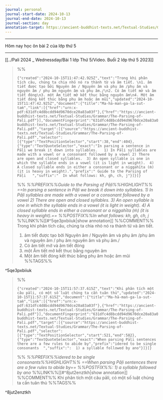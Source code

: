 ```yaml
---
journal: personal
journal-start-date: 2024-10-13
journal-end-date: 2024-10-13
journal-section: day
annotation-target: https://ancient-buddhist-texts.net/Textual-Studies/Grammar/The-Parsing-of-Pali.pdf
---
```

---
Hôm nay học ôn bài 2 của lớp thứ 5
















---
[[../Pali 2024 _ Wednessday/Bài 1 lớp Thứ 5/Video. Buổi 2 lớp thứ 5 2023]]


>%%
>```annotation-json
>{"created":"2024-10-15T11:47:42.925Z","text":"Trong khi phân tích câu, chúng ta chia nhỏ nó ra thành từ và âm tiết. \n1. âm tiết được tạo bởi Nguyên âm / Nguyên âm và phụ âm /phụ âm và nguyên âm / phụ âm nguyên âm và phụ âm./\n2. Có âm tiết mở và âm tiết đóng\n3. một Âm tiết mở kết thuc bằng nguyên âm\n4. Một âm tiết đóng kết thúc bằng phụ âm hoặc âm mũi","updated":"2024-10-15T11:47:42.925Z","document":{"title":"Ma-hā-maṅ-ga-la-sut-taṁ","link":[{"href":"urn:x-pdf:631dfc4d8bcdd94d9670dce20a83a03f"},{"href":"https://ancient-buddhist-texts.net/Textual-Studies/Grammar/The-Parsing-of-Pali.pdf"}],"documentFingerprint":"631dfc4d8bcdd94d9670dce20a83a03f"},"uri":"https://ancient-buddhist-texts.net/Textual-Studies/Grammar/The-Parsing-of-Pali.pdf","target":[{"source":"https://ancient-buddhist-texts.net/Textual-Studies/Grammar/The-Parsing-of-Pali.pdf","selector":[{"type":"TextPositionSelector","start":38,"end":404},{"type":"TextQuoteSelector","exact":"In parsing a sentence in Pāḷi we break it down into syllables.   1) In Pāḷi syllables are made with a vowel or a consonant followed by a vowel 2) There are open and closed syllables.  3) An open syllable is one in which the syllable ends in a vowel (it is light in weight).  4) A closed syllable ends in either a consonant or a niggahīta (ṁ) (it is heavy in weight).","prefix":" Guide to the Parsing of Pāḷi   ","suffix":"  In what follows: kh, gh, ch, j"}]}]}
>```
>%%
>*%%PREFIX%%Guide to the Parsing of Pāḷi%%HIGHLIGHT%% ==In parsing a sentence in Pāḷi we break it down into syllables.   1) In Pāḷi syllables are made with a vowel or a consonant followed by a vowel 2) There are open and closed syllables.  3) An open syllable is one in which the syllable ends in a vowel (it is light in weight).  4) A closed syllable ends in either a consonant or a niggahīta (ṁ) (it is heavy in weight).== %%POSTFIX%%In what follows: kh, gh, ch, j*
>%%LINK%%[[#^5qe3pxbiiuk|show annotation]]
>%%COMMENT%%
>Trong khi phân tích câu, chúng ta chia nhỏ nó ra thành từ và âm tiết. 
>1. âm tiết được tạo bởi Nguyên âm / Nguyên âm và phụ âm /phụ âm và nguyên âm / phụ âm nguyên âm và phụ âm./
>2. Có âm tiết mở và âm tiết đóng
>3. một Âm tiết mở kết thuc bằng nguyên âm
>4. Một âm tiết đóng kết thúc bằng phụ âm hoặc âm mũi
>%%TAGS%%
>
^5qe3pxbiiuk


>%%
>```annotation-json
>{"created":"2024-10-15T11:57:37.615Z","text":"Khi phân tích một câu pāli, có một số luật chúng ta cần tuân thủ","updated":"2024-10-15T11:57:37.615Z","document":{"title":"Ma-hā-maṅ-ga-la-sut-taṁ","link":[{"href":"urn:x-pdf:631dfc4d8bcdd94d9670dce20a83a03f"},{"href":"https://ancient-buddhist-texts.net/Textual-Studies/Grammar/The-Parsing-of-Pali.pdf"}],"documentFingerprint":"631dfc4d8bcdd94d9670dce20a83a03f"},"uri":"https://ancient-buddhist-texts.net/Textual-Studies/Grammar/The-Parsing-of-Pali.pdf","target":[{"source":"https://ancient-buddhist-texts.net/Textual-Studies/Grammar/The-Parsing-of-Pali.pdf","selector":[{"type":"TextPositionSelector","start":521,"end":582},{"type":"TextQuoteSelector","exact":"When parsing Pāḷi sentences there are a few rules to abide by","prefix":"idered to be single consonants  ","suffix":":  1) a syllable followed by ano"}]}]}
>```
>%%
>*%%PREFIX%%idered to be single consonants%%HIGHLIGHT%% ==When parsing Pāḷi sentences there are a few rules to abide by== %%POSTFIX%%:  1) a syllable followed by ano*
>%%LINK%%[[#^8jut2enztkh|show annotation]]
>%%COMMENT%%
>Khi phân tích một câu pāli, có một số luật chúng ta cần tuân thủ
>%%TAGS%%
>
^8jut2enztkh
